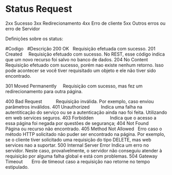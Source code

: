 # Status Request

2xx     Sucesso
3xx     Redirecionamento
4xx     Erro de cliente
5xx     Outros erros ou erro de Servidor

Definições sobre os status:

#Codigo                   #Descrição
200 OK                    Requisição efetuada com sucesso.
201 Created               Requisição efetuado com sucesso. No REST, esse código indica que um novo recurso foi salvo no banco                             de dados.
204 No Content            Requisição efetuado com sucesso, porém nao existe nenhum retorno. Isso pode acontecer se você tiver                             requisitado um objeto e ele não tiver sido encontrado.

301 Moved Permanently     Requisição com sucesso, mas fez um redirecionamento para outra página.

400 Bad Request           Requisição inválida. Por exemplo, caso enviou parâmetros inválidos.
401 Unauthorized          Indica uma falha na autentiticação do serviço ou se a autenticação ainda nao foi feita. Utilizando em                           web services seguros.
403 Forbidden             Indica que o acesso a essa página foi negada por questões de segurança;
404 Not Found             Página ou recurso não encontrado.
405 Method Not Allowed    Erro caso o método HTTP solicitado não puder ser encontrado na página. Por exemplo, se o cliente                               tiver solicitado uma requisição do tipo DELETE, mas web services nao a suportar.
500 Internal Server Error Indica um erro no servidor. Neste caso, provalvelmente, o servidor não conseguiu atender à requisição                           por alguma falha global e está com problemas.
504 Gateway Timeout       Erro de timeout caso a requisição nao retorne no tempo estipulado.
